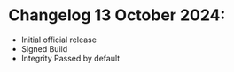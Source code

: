 # Changelog 13 October 2024: 
- Initial official release
- Signed Build
- Integrity Passed by default
